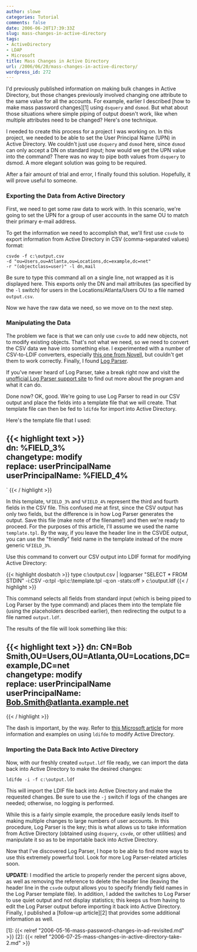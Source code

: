 ```yaml
---
author: slowe
categories: Tutorial
comments: false
date: 2006-06-20T17:39:33Z
slug: mass-changes-in-active-directory
tags:
- ActiveDirectory
- LDAP
- Microsoft
title: Mass Changes in Active Directory
url: /2006/06/20/mass-changes-in-active-directory/
wordpress_id: 272
---
```


I'd previously published information on making bulk changes in Active Directory, but those changes previously involved changing one attribute to the same value for all the accounts. For example, earlier I described [how to make mass password changes][1] using `dsquery` and `dsmod`. But what about those situations where simple piping of output doesn't work, like when multiple attributes need to be changed? Here's one technique.

I needed to create this process for a project I was working on. In this project, we needed to be able to set the User Principal Name (UPN) in Active Directory. We couldn't just use `dsquery` and `dsmod` here, since `dsmod` can only accept a DN on standard input; how would we get the UPN value into the command? There was no way to pipe both values from `dsquery` to dsmod. A more elegant solution was going to be required.

After a fair amount of trial and error, I finally found this solution. Hopefully, it will prove useful to someone.

### Exporting the Data from Active Directory

First, we need to get some raw data to work with. In this scenario, we're going to set the UPN for a group of user accounts in the same OU to match their primary e-mail address.

To get the information we need to accomplish that, we'll first use `csvde` to export information from Active Directory in CSV (comma-separated values) format:

	csvde -f c:\output.csv
	-d "ou=Users,ou=Atlanta,ou=Locations,dc=example,dc=net"
	-r "(objectclass=user)" -l dn,mail

Be sure to type this command all on a single line, not wrapped as it is displayed here. This exports only the DN and mail attributes (as specified by the `-l` switch) for users in the Locations/Atlanta/Users OU to a file named `output.csv`.

Now we have the raw data we need, so we move on to the next step.

### Manipulating the Data

The problem we face is that we can only use `csvde` to add new objects, not to modify existing objects. That's not what we need, so we need to convert the CSV data we have into something else. I experimented with a number of CSV-to-LDIF converters, especially [this one from Novell](http://www.novell.com/coolsolutions/tools/13658.html), but couldn't get them to work correctly. Finally, I found [Log Parser](http://www.microsoft.com/technet/scriptcenter/tools/logparser/default.mspx).

If you've never heard of Log Parser, take a break right now and visit the [unofficial Log Parser support site](http://www.logparser.com/) to find out more about the program and what it can do.

Done now? OK, good. We're going to use Log Parser to read in our CSV output and place the fields into a template file that we will create. That template file can then be fed to `ldifde` for import into Active Directory.

Here's the template file that I used:

{{< highlight text >}}
<LPBODY>  
dn: %FIELD_3%  
changetype: modify  
replace: userPrincipalName  
userPrincipalName: %FIELD_4%  
-  
</LPBODY>`
{{< / highlight >}}

In this template, `%FIELD_3%` and `%FIELD_4%` represent the third and fourth fields in the CSV file. This confused me at first, since the CSV output has only two fields, but the difference is in how Log Parser generates the output. Save this file (make note of the filename!) and then we're ready to proceed. For the purposes of this article, I'll assume we used the name `template.tpl`. By the way, if you leave the header line in the CSVDE output, you can use the "friendly" field name in the template instead of the more generic `%FIELD_3%`.

Use this command to convert our CSV output into LDIF format for modifying Active Directory:

{{< highlight dosbatch >}}
type c:\output.csv |
logparser "SELECT * FROM STDIN"
-i:CSV -o:tpl -tpl:c:\template.tpl -q:on -stats:off >
c:\output.ldf
{{< / highlight >}}

This command selects all fields from standard input (which is being piped to Log Parser by the type command) and places them into the template file (using the placeholders described earlier), then redirecting the output to a file named `output.ldf`.

The results of the file will look something like this:

{{< highlight text >}}
dn: CN=Bob Smith,OU=Users,OU=Atlanta,OU=Locations,DC=example,DC=net  
changetype: modify  
replace: userPrincipalName  
userPrincipalName: Bob.Smith@atlanta.example.net  
-
{{< / highlight >}}

The dash is important, by the way. Refer to [this Microsoft article](http://www.microsoft.com/technet/prodtechnol/windows2000serv/technologies/activedirectory/howto/bulkstep.mspx) for more information and examples on using `ldifde` to modify Active Directory.

### Importing the Data Back Into Active Directory

Now, with our freshly created `output.ldf` file ready, we can import the data back into Active Directory to make the desired changes:

	ldifde -i -f c:\output.ldf

This will import the LDIF file back into Active Directory and make the requested changes. Be sure to use the `-j` switch if logs of the changes are needed; otherwise, no logging is performed.

While this is a fairly simple example, the procedure easily lends itself to making multiple changes to large numbers of user accounts. In this procedure, Log Parser is the key; this is what allows us to take information from Active Directory (obtained using `dsquery`, `csvde`, or other utilities) and manipulate it so as to be importable back into Active Directory.

Now that I've discovered Log Parser, I hope to be able to find more ways to use this extremely powerful tool. Look for more Log Parser-related articles soon.

**UPDATE:** I modified the article to properly render the percent signs above, as well as removing the reference to delete the header line (leaving the header line in the `csvde` output allows you to specify friendly field names in the Log Parser template file). In addition, I added the switches to Log Parser to use quiet output and not display statistics; this keeps us from having to edit the Log Parser output before importing it back into Active Directory. Finally, I published a [follow-up article][2] that provides some additional information as well.

[1]: {{< relref "2006-05-16-mass-password-changes-in-ad-revisited.md" >}}
[2]: {{< relref "2006-07-25-mass-changes-in-active-directory-take-2.md" >}}
